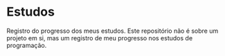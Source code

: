 # Estudos
 Registro do progresso dos meus estudos.
 Este repositório não é sobre um projeto em si, mas um registro de meu progresso nos estudos de programação.